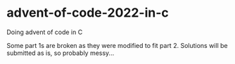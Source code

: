 # advent-of-code-2022-in-c

Doing advent of code in C

Some part 1s are broken as they were modified to fit part 2. Solutions will be submitted as is, so probably messy...
